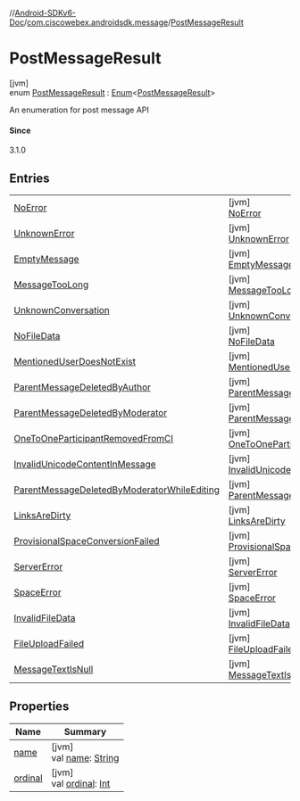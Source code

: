//[Android-SDKv6-Doc](../../../index.md)/[com.ciscowebex.androidsdk.message](../index.md)/[PostMessageResult](index.md)

# PostMessageResult

[jvm]\
enum [PostMessageResult](index.md) : [Enum](https://kotlinlang.org/api/latest/jvm/stdlib/kotlin/-enum/index.html)&lt;[PostMessageResult](index.md)&gt; 

An enumeration for post message API

#### Since

3.1.0

## Entries

| | |
|---|---|
| [NoError](-no-error/index.md) | [jvm]<br>[NoError](-no-error/index.md) |
| [UnknownError](-unknown-error/index.md) | [jvm]<br>[UnknownError](-unknown-error/index.md) |
| [EmptyMessage](-empty-message/index.md) | [jvm]<br>[EmptyMessage](-empty-message/index.md) |
| [MessageTooLong](-message-too-long/index.md) | [jvm]<br>[MessageTooLong](-message-too-long/index.md) |
| [UnknownConversation](-unknown-conversation/index.md) | [jvm]<br>[UnknownConversation](-unknown-conversation/index.md) |
| [NoFileData](-no-file-data/index.md) | [jvm]<br>[NoFileData](-no-file-data/index.md) |
| [MentionedUserDoesNotExist](-mentioned-user-does-not-exist/index.md) | [jvm]<br>[MentionedUserDoesNotExist](-mentioned-user-does-not-exist/index.md) |
| [ParentMessageDeletedByAuthor](-parent-message-deleted-by-author/index.md) | [jvm]<br>[ParentMessageDeletedByAuthor](-parent-message-deleted-by-author/index.md) |
| [ParentMessageDeletedByModerator](-parent-message-deleted-by-moderator/index.md) | [jvm]<br>[ParentMessageDeletedByModerator](-parent-message-deleted-by-moderator/index.md) |
| [OneToOneParticipantRemovedFromCI](-one-to-one-participant-removed-from-c-i/index.md) | [jvm]<br>[OneToOneParticipantRemovedFromCI](-one-to-one-participant-removed-from-c-i/index.md) |
| [InvalidUnicodeContentInMessage](-invalid-unicode-content-in-message/index.md) | [jvm]<br>[InvalidUnicodeContentInMessage](-invalid-unicode-content-in-message/index.md) |
| [ParentMessageDeletedByModeratorWhileEditing](-parent-message-deleted-by-moderator-while-editing/index.md) | [jvm]<br>[ParentMessageDeletedByModeratorWhileEditing](-parent-message-deleted-by-moderator-while-editing/index.md) |
| [LinksAreDirty](-links-are-dirty/index.md) | [jvm]<br>[LinksAreDirty](-links-are-dirty/index.md) |
| [ProvisionalSpaceConversionFailed](-provisional-space-conversion-failed/index.md) | [jvm]<br>[ProvisionalSpaceConversionFailed](-provisional-space-conversion-failed/index.md) |
| [ServerError](-server-error/index.md) | [jvm]<br>[ServerError](-server-error/index.md) |
| [SpaceError](-space-error/index.md) | [jvm]<br>[SpaceError](-space-error/index.md) |
| [InvalidFileData](-invalid-file-data/index.md) | [jvm]<br>[InvalidFileData](-invalid-file-data/index.md) |
| [FileUploadFailed](-file-upload-failed/index.md) | [jvm]<br>[FileUploadFailed](-file-upload-failed/index.md) |
| [MessageTextIsNull](-message-text-is-null/index.md) | [jvm]<br>[MessageTextIsNull](-message-text-is-null/index.md) |

## Properties

| Name | Summary |
|---|---|
| [name](../../com.ciscowebex.androidsdk.team/-list-team-membership-result/-bad-request/index.md#-372974862%2FProperties%2F-411797461) | [jvm]<br>val [name](../../com.ciscowebex.androidsdk.team/-list-team-membership-result/-bad-request/index.md#-372974862%2FProperties%2F-411797461): [String](https://kotlinlang.org/api/latest/jvm/stdlib/kotlin/-string/index.html) |
| [ordinal](../../com.ciscowebex.androidsdk.team/-list-team-membership-result/-bad-request/index.md#-739389684%2FProperties%2F-411797461) | [jvm]<br>val [ordinal](../../com.ciscowebex.androidsdk.team/-list-team-membership-result/-bad-request/index.md#-739389684%2FProperties%2F-411797461): [Int](https://kotlinlang.org/api/latest/jvm/stdlib/kotlin/-int/index.html) |
